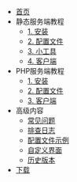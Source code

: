 - [首页](/)
- 静态服务端教程
  - [1. 安装](静态服务端安装.md)
  - [2. 配置文件](服务端配置文件.md)
  - [3. 小工具](小工具使用教程.md)
  - [4. 客户端](客户端安装教程.md)
- PHP服务端教程
  - [1. 安装](PHP服务端安装.md)
  - [2. 配置文件](服务端配置文件.md)
  - [3. 客户端](客户端安装教程.md)
- 高级内容
  - [常见问题](FAQ.md)
  - [排查日志](排查日志.md)
  - [配置文件示例](服务端配置文件示例.md)
  - [自定义界面](自定义界面教程.md)
  - [历史版本](历史版本文档.md)
- [下载](下载地址.md ':target=_blank')

